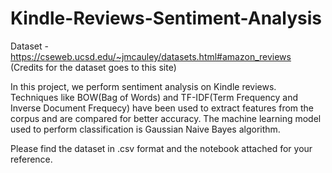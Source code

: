 # Kindle-Reviews-Sentiment-Analysis

Dataset - https://cseweb.ucsd.edu/~jmcauley/datasets.html#amazon_reviews (Credits for the dataset goes to this site)

In this project, we perform sentiment analysis on Kindle reviews. Techniques like BOW(Bag of Words) and TF-IDF(Term Frequency and Inverse Document Frequecy) have been used to extract features from the corpus and are compared for better accuracy. The machine learning model used to perform classification is Gaussian Naive Bayes algorithm.

Please find the dataset in .csv format and the notebook attached for your reference.
